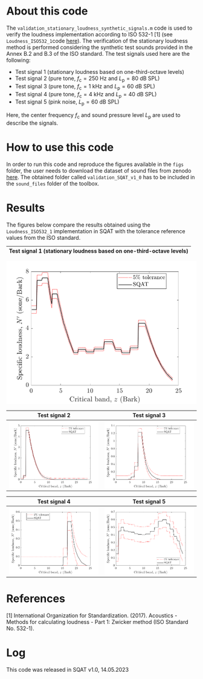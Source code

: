 # About this code 
The `validation_stationary_loudness_synthetic_signals.m` code is used to verify the loudness implementation according to ISO 532-1 [1] (see `Loudness_ISO532_1`code [here](../../../psychoacoustic_metrics/Loudness_ISO532_1/Loudness_ISO532_1.m)). The verification of the stationary loudness method is performed considering the synthetic test sounds provided in the Annex B.2 and B.3 of the ISO standard. The test signals used here are the following:

- Test signal 1 (stationary loudness based on one-third-octave levels)
- Test signal 2 (pure tone,  $f_{\mathrm{c}}=250~\mathrm{Hz}$ and $L_{\mathrm{p}}=80~\mathrm{dB~SPL}$)
- Test signal 3 (pure tone, $f_{\mathrm{c}}=1~\mathrm{kHz}$ and $L_{\mathrm{p}}=60~\mathrm{dB~SPL}$)
- Test signal 4 (pure tone, $f_{\mathrm{c}}=4~\mathrm{kHz}$ and $L_{\mathrm{p}}=40~\mathrm{dB~SPL}$)
- Test signal 5 (pink noise, $L_{\mathrm{p}}=60~\mathrm{dB~SPL}$)

 Here, the center frequency $f_{\mathrm{c}}$ and sound pressure level $L_{\mathrm{p}}$ are used to describe the signals.

# How to use this code
In order to run this code and reproduce the figures available in the `figs` folder, the user needs to download the dataset of sound files from zenodo <a href="https://doi.org/10.5281/zenodo.7933206" target="_blank">here</a>. The obtained folder called `validation_SQAT_v1_0` has to be included in the `sound_files` folder of the toolbox. 

# Results
The figures below compare the results obtained using the `Loudness_ISO532_1` implementation in SQAT with the tolerance reference values from the ISO standard.

Test signal 1 (stationary loudness based on one-third-octave levels)  |  
:-------------------------:| 
![](figs/validation_stationary_loudness_signal_1.png)  


| Test signal 2        | Test signal 3         |
| -------------- | -------------- |
| ![](figs/validation_stationary_loudness_signal_2.png)   | ![](figs/validation_stationary_loudness_signal_3.png)  |


|Test signal 4 | Test signal 5          |
| -------------- | -------------- |
| ![](figs/validation_stationary_loudness_signal_4.png)   | ![](figs/validation_stationary_loudness_signal_5.png)  |


# References
[1] International Organization for Standardization. (2017). Acoustics - Methods for calculating loudness - Part 1: Zwicker method (ISO Standard No. 532-1).

# Log
This code was released in SQAT v1.0, 14.05.2023

